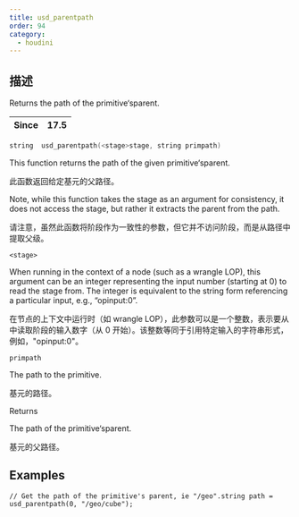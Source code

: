 ```yaml
---
title: usd_parentpath
order: 94
category:
  - houdini
---
```

    
## 描述

Returns the path of the primitive‘sparent.

| Since | 17.5 |
| ----- | ---- |

```c
string  usd_parentpath(<stage>stage, string primpath)
```

This function returns the path of the given primitive‘sparent.

此函数返回给定基元的父路径。

Note, while this function takes the stage as an argument for consistency, it
does not access the stage, but rather it extracts the parent from the path.

请注意，虽然此函数将阶段作为一致性的参数，但它并不访问阶段，而是从路径中提取父级。

`<stage>`

When running in the context of a node (such as a wrangle LOP), this argument
can be an integer representing the input number (starting at 0) to read the
stage from. The integer is equivalent to the string form referencing a
particular input, e.g., “opinput:0”.

在节点的上下文中运行时（如 wrangle LOP），此参数可以是一个整数，表示要从中读取阶段的输入数字（从 0
开始）。该整数等同于引用特定输入的字符串形式，例如，"opinput:0"。

`primpath`

The path to the primitive.

基元的路径。

Returns

The path of the primitive‘sparent.

基元的父路径。

## Examples

    // Get the path of the primitive's parent, ie "/geo".string path = usd_parentpath(0, "/geo/cube");
